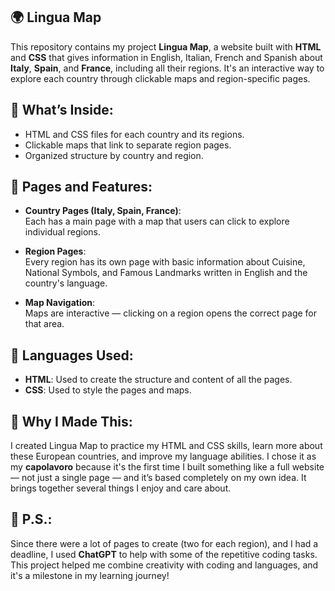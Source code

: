 ## 🌍 Lingua Map  
This repository contains my project **Lingua Map**, a website built with **HTML** and **CSS** that gives information in English, Italian, French and Spanish about **Italy**, **Spain**, and **France**, including all their regions. It's an interactive way to explore each country through clickable maps and region-specific pages.

## 📂 What’s Inside:
  - HTML and CSS files for each country and its regions.
  - Clickable maps that link to separate region pages.
  - Organized structure by country and region.

## 📝 Pages and Features:
  - **Country Pages (Italy, Spain, France)**:  
    Each has a main page with a map that users can click to explore individual regions.

  - **Region Pages**:  
    Every region has its own page with basic information about Cuisine, National Symbols, and Famous Landmarks written in English and the country's language.

  - **Map Navigation**:  
    Maps are interactive — clicking on a region opens the correct page for that area.

## 🎨 Languages Used:
  - **HTML**: Used to create the structure and content of all the pages.
  - **CSS**: Used to style the pages and maps.

## 🎯 Why I Made This:
I created Lingua Map to practice my HTML and CSS skills, learn more about these European countries, and improve my language abilities. I chose it as my **capolavoro** because it's the first time I built something like a full website — not just a single page — and it’s based completely on my own idea. It brings together several things I enjoy and care about.

## 📝 P.S.:
Since there were a lot of pages to create (two for each region), and I had a deadline, I used **ChatGPT** to help with some of the repetitive coding tasks. This project helped me combine creativity with coding and languages, and it's a milestone in my learning journey!

